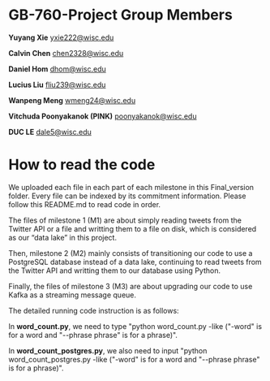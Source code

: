 # GB-760-Project Group Members
**Yuyang Xie** yxie222@wisc.edu

**Calvin Chen** chen2328@wisc.edu

**Daniel Hom** dhom@wisc.edu

**Lucius Liu** fliu239@wisc.edu

**Wanpeng Meng** wmeng24@wisc.edu

**Vitchuda Poonyakanok (PINK)** poonyakanok@wisc.edu

**DUC LE** dale5@wisc.edu


# How to read the code

We uploaded each file in each part of each milestone in this Final_version folder. Every file can be indexed by its commitment information. Please follow this README.md to read code in order.

The files of milestone 1 (M1) are about simply reading tweets from the Twitter API or a file and writting them to a file on disk, which is considered as our “data lake” in this project.

Then, milestone 2 (M2) mainly consists of transitioning our code to use a PostgreSQL database instead of a data lake, continuing to read tweets from the Twitter API and writting them to our database using Python.

Finally, the files of milestone 3 (M3) are about upgrading our code to use Kafka as a streaming message queue.

The detailed running code instruction is as follows:

In **word_count.py**, we need to type "python word_count.py -like ("-word" is for a word and "--phrase phrase" is for a phrase)".

In **word_count_postgres.py**, we also need to input "python word_count_postgres.py -like ("-word" is for a word and "--phrase phrase" is for a phrase)".
